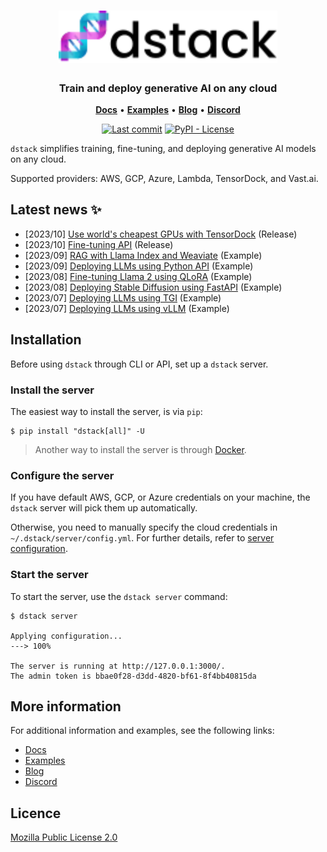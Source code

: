 <div align="center">
<h1 align="center">
  <a target="_blank" href="https://dstack.ai">
    <picture>
      <source media="(prefers-color-scheme: dark)" srcset="https://raw.githubusercontent.com/dstackai/dstack/master/docs/assets/images/dstack-logo-dark.svg"/>
      <img alt="dstack" src="https://raw.githubusercontent.com/dstackai/dstack/master/docs/assets/images/dstack-logo.svg" width="350px"/>
    </picture>
  </a>
</h1>

<h3 align="center">
Train and deploy generative AI on any cloud
</h3>

<p align="center">
<a href="https://dstack.ai/docs" target="_blank"><b>Docs</b></a> •
<a href="https://dstack.ai/examples" target="_blank"><b>Examples</b></a> •
<a href="https://dstack.ai/blog" target="_blank"><b>Blog</b></a> •
<a href="https://discord.gg/u8SmfwPpMd" target="_blank"><b>Discord</b></a>
</p>

[![Last commit](https://img.shields.io/github/last-commit/dstackai/dstack?style=flat-square)](https://github.com/dstackai/dstack/commits/)
[![PyPI - License](https://img.shields.io/pypi/l/dstack?style=flat-square&color=blue)](https://github.com/dstackai/dstack/blob/master/LICENSE.md)
</div>

`dstack` simplifies training, fine-tuning, and deploying
generative AI models on any cloud. 

Supported providers: AWS, GCP, Azure, Lambda, TensorDock, and Vast.ai.

## Latest news ✨

- [2023/10] [Use world's cheapest GPUs with TensorDock](https://dstack.ai/blog/2023/10/31/tensordock/) (Release)
- [2023/10] [Fine-tuning API](https://dstack.ai/docs/guides/fine-tuning/) (Release)
- [2023/09] [RAG with Llama Index and Weaviate](https://dstack.ai/examples/llama-index-weaviate) (Example)
- [2023/09] [Deploying LLMs using Python API](https://dstack.ai/examples/deploy-python) (Example)
- [2023/08] [Fine-tuning Llama 2 using QLoRA](https://dstack.ai/examples/finetuning-llama-2) (Example)
- [2023/08] [Deploying Stable Diffusion using FastAPI](https://dstack.ai/examples/stable-diffusion-xl) (Example)
- [2023/07] [Deploying LLMs using TGI](https://dstack.ai/examples/text-generation-inference) (Example)
- [2023/07] [Deploying LLMs using vLLM](https://dstack.ai/examples/vllm) (Example)

## Installation

Before using `dstack` through CLI or API, set up a `dstack` server.

### Install the server
    
The easiest way to install the server, is via `pip`:

<div class="termy">

```shell
$ pip install "dstack[all]" -U
```

</div>

> Another way to install the server is through [Docker](https://hub.docker.com/r/dstackai/dstack).

### Configure the server

If you have default AWS, GCP, or Azure credentials on your machine, the `dstack` server will pick them up automatically.

Otherwise, you need to manually specify the cloud credentials in `~/.dstack/server/config.yml`.
For further details, refer to [server configuration](https://dstack.ai/docs/configuration/server/).

### Start the server

To start the server, use the `dstack server` command:

<div class="termy">

```shell
$ dstack server

Applying configuration...
---> 100%

The server is running at http://127.0.0.1:3000/.
The admin token is bbae0f28-d3dd-4820-bf61-8f4bb40815da
```

</div>

## More information

For additional information and examples, see the following links:

- [Docs](https://dstack.ai/docs)
- [Examples](https://dstack.ai/examples)
- [Blog](https://dstack.ai/blog)
- [Discord](https://discord.gg/u8SmfwPpMd)

## Licence

[Mozilla Public License 2.0](LICENSE.md)
